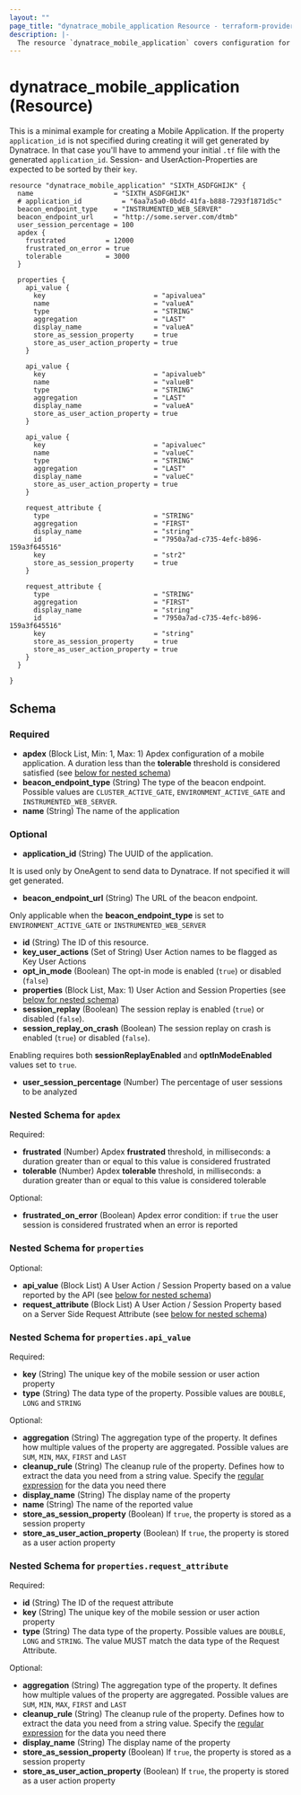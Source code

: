 ```yaml
---
layout: ""
page_title: "dynatrace_mobile_application Resource - terraform-provider-dynatrace"
description: |-
  The resource `dynatrace_mobile_application` covers configuration for Mobile Applications
---
```


# dynatrace_mobile_application (Resource)

This is a minimal example for creating a Mobile Application.
If the property `application_id` is not specified during creating it will get generated by Dynatrace. In that case you'll have to ammend your initial `.tf` file with the generated `application_id`.
Session- and UserAction-Properties are expected to be sorted by their `key`.

```
resource "dynatrace_mobile_application" "SIXTH_ASDFGHIJK" {
  name                    = "SIXTH_ASDFGHIJK"
  # application_id          = "6aa7a5a0-0bdd-41fa-b888-7293f1871d5c"
  beacon_endpoint_type    = "INSTRUMENTED_WEB_SERVER"
  beacon_endpoint_url     = "http://some.server.com/dtmb"
  user_session_percentage = 100
  apdex {
    frustrated          = 12000
    frustrated_on_error = true
    tolerable           = 3000
  }

  properties {
    api_value {
      key                           = "apivaluea"
      name                          = "valueA"
      type                          = "STRING"
      aggregation                   = "LAST"
      display_name                  = "valueA"
      store_as_session_property     = true
      store_as_user_action_property = true
    }

    api_value {
      key                           = "apivalueb"
      name                          = "valueB"
      type                          = "STRING"
      aggregation                   = "LAST"
      display_name                  = "valueA"
      store_as_user_action_property = true
    }

    api_value {
      key                           = "apivaluec"
      name                          = "valueC"
      type                          = "STRING"
      aggregation                   = "LAST"
      display_name                  = "valueC"
      store_as_user_action_property = true
    }

    request_attribute {
      type                          = "STRING"
      aggregation                   = "FIRST"
      display_name                  = "string"
      id                            = "7950a7ad-c735-4efc-b896-159a3f645516"
      key                           = "str2"
      store_as_session_property     = true
    } 

    request_attribute {
      type                          = "STRING"
      aggregation                   = "FIRST"
      display_name                  = "string"
      id                            = "7950a7ad-c735-4efc-b896-159a3f645516"
      key                           = "string"
      store_as_session_property     = true
      store_as_user_action_property = true
    }
  }

}
```

<!-- schema generated by tfplugindocs -->
## Schema

### Required

- **apdex** (Block List, Min: 1, Max: 1) Apdex configuration of a mobile application. A duration less than the **tolerable** threshold is considered satisfied (see [below for nested schema](#nestedblock--apdex))
- **beacon_endpoint_type** (String) The type of the beacon endpoint. Possible values are `CLUSTER_ACTIVE_GATE`, `ENVIRONMENT_ACTIVE_GATE` and `INSTRUMENTED_WEB_SERVER`.
- **name** (String) The name of the application

### Optional

- **application_id** (String) The UUID of the application.

It is used only by OneAgent to send data to Dynatrace. If not specified it will get generated.
- **beacon_endpoint_url** (String) The URL of the beacon endpoint.

Only applicable when the **beacon_endpoint_type** is set to `ENVIRONMENT_ACTIVE_GATE` or `INSTRUMENTED_WEB_SERVER`
- **id** (String) The ID of this resource.
- **key_user_actions** (Set of String) User Action names to be flagged as Key User Actions
- **opt_in_mode** (Boolean) The opt-in mode is enabled (`true`) or disabled (`false`)
- **properties** (Block List, Max: 1) User Action and Session Properties (see [below for nested schema](#nestedblock--properties))
- **session_replay** (Boolean) The session replay is enabled (`true`) or disabled (`false`).
- **session_replay_on_crash** (Boolean) The session replay on crash is enabled (`true`) or disabled (`false`). 

Enabling requires both **sessionReplayEnabled** and **optInModeEnabled** values set to `true`.
- **user_session_percentage** (Number) The percentage of user sessions to be analyzed

<a id="nestedblock--apdex"></a>
### Nested Schema for `apdex`

Required:

- **frustrated** (Number) Apdex **frustrated** threshold, in milliseconds: a duration greater than or equal to this value is considered frustrated
- **tolerable** (Number) Apdex **tolerable** threshold, in milliseconds: a duration greater than or equal to this value is considered tolerable

Optional:

- **frustrated_on_error** (Boolean) Apdex error condition: if `true` the user session is considered frustrated when an error is reported


<a id="nestedblock--properties"></a>
### Nested Schema for `properties`

Optional:

- **api_value** (Block List) A User Action / Session Property based on a value reported by the API (see [below for nested schema](#nestedblock--properties--api_value))
- **request_attribute** (Block List) A User Action / Session Property based on a Server Side Request Attribute (see [below for nested schema](#nestedblock--properties--request_attribute))

<a id="nestedblock--properties--api_value"></a>
### Nested Schema for `properties.api_value`

Required:

- **key** (String) The unique key of the mobile session or user action property
- **type** (String) The data type of the property. Possible values are `DOUBLE`, `LONG` and `STRING`

Optional:

- **aggregation** (String) The aggregation type of the property. It defines how multiple values of the property are aggregated. Possible values are `SUM`, `MIN`, `MAX`, `FIRST` and `LAST`
- **cleanup_rule** (String) The cleanup rule of the property. Defines how to extract the data you need from a string value. Specify the [regular expression](https://dt-url.net/k9e0iaq) for the data you need there
- **display_name** (String) The display name of the property
- **name** (String) The name of the reported value
- **store_as_session_property** (Boolean) If `true`, the property is stored as a session property
- **store_as_user_action_property** (Boolean) If `true`, the property is stored as a user action property


<a id="nestedblock--properties--request_attribute"></a>
### Nested Schema for `properties.request_attribute`

Required:

- **id** (String) The ID of the request attribute
- **key** (String) The unique key of the mobile session or user action property
- **type** (String) The data type of the property. Possible values are `DOUBLE`, `LONG` and `STRING`. The value MUST match the data type of the Request Attribute.

Optional:

- **aggregation** (String) The aggregation type of the property. It defines how multiple values of the property are aggregated. Possible values are `SUM`, `MIN`, `MAX`, `FIRST` and `LAST`
- **cleanup_rule** (String) The cleanup rule of the property. Defines how to extract the data you need from a string value. Specify the [regular expression](https://dt-url.net/k9e0iaq) for the data you need there
- **display_name** (String) The display name of the property
- **store_as_session_property** (Boolean) If `true`, the property is stored as a session property
- **store_as_user_action_property** (Boolean) If `true`, the property is stored as a user action property
